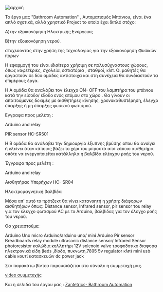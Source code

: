 ![αρχική](https://github.com/1ekzakynthou/Bathroom-Automation/assets/80713520/a8940740-ed55-4d1d-86e0-e1f020042aec)





Το έργο μας "Bathroom Automation"  , Αυτοματισμός Μπάνιου,   είναι ένα απλό σχετικά, αλλά χρηστικό Project το οποίο  έχει διπλό στόχο:

Α)την εξοικονόμηση Ηλεκτρικής Ενέργειας 

Β)την  εξοικονόμηση νερού.

στοχεύοντας στην χρήση της τεχνολογίας για την εξοικονόμηση Φυσικών πόρων

Η εφαρμογή του είναι ιδιαίτερα χρήσιμη σε πολυσύχναστους χώρους, όπως καφετέριες, σχολεία, εστιατόρια , σταθμοί, κλπ.
Οι μαθητές θα εργαστούν  σε δύο ομάδες αντίστοιχα και στη συνέχεια θα συνδιαστούν τα επιμέρους έργα.

Η Α ομάδα θα αναλάβει τον έλεγχο ON- OFF του λαμπτήρα του μπάνιου κατά την είσοδο/ έξοδο ενός ατόμου στο χώρο .
Θα γίνουν οι απαιτούμενες δοκιμές με αισθητήρες κίνησης, χρονοκαθυστέρηση, έλεγχο ύπαρξης ή μη ύπαρξης φυσικού φωτισμού.

Εγγραφα προς μελέτη :

Arduino and relay

PIR sensor HC-SR501

Η Β ομάδα θα ανάλαβει την δημιουργία έξυπνης βρύσης οπου θα ανοίγει ή κλείνει όταν κάποιος βάζει το χέρι του μπροστά από κάποιο αισθητήρα οπότε να ενεργοποιείται κατάλληλα η βαλβίδα ελέγχου ροής του νερού. 

Έγγραφα προς μελέτη :

Arduino and relay

Αισθητήρας Υπερήχων HC- SR04

Ηλεκτρομαγνητική βαλβίδα 

Μέσα απ' αυτό το πρότζεκτ θα γίνει κατανοητή η χρήση:
διάφορων αισθητήρων όπως: Distance sensor, Infrared sensor, pir sensor
του relay για τον έλεγχο φωτισμού AC με το Arduino, 
βαλβίδας για τον έλεγχο ροής του νερού.
 
Θα χρειαστούμε: 

Arduino Uno
micro Arduino/arduino uno/ mini Arduino
Pir sensor
Breadboards
relay module
ultrasonic distance sensor/ Infrared Sensor 
photoresistor
καλώδια
κολλητήρι
12V solenoid valve
τροφοδοτικο
διαφορα ηλεκτρονικά είδη (leds ,δίοδο, πυκνωτη,7805 5v regulator  κλπ)
mini usb cable
κουτί κατασκευών
dc power jack


Στο παρακάτω βίντεο παρουσιάζεται στο σύνολο η συμμετοχή μας.

[video συμμετοχής](https://blogs.sch.gr/1sekzak/files/2023/06/zantetrics_c.mp4)

Και η σελίδα του έργου μας :  [Zantetrics- Bathroom Automation](https://openedtech.ellak.gr/robotics2023/zantetrics-bathroom-automation/)
